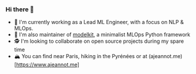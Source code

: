 ### Hi there 👋

- 🔭 I'm currently working as a Lead ML Engineer, with a focus on NLP & MLOps.
- 🌱 I'm also maintainer of [modelkit](https://github.com/Cornerstone-OnDemand/modelkit), a minimalist MLOps Python framework
- 🕵️ I'm looking to collaborate on open source projects during my spare time
- 🏔️ You can find near Paris, hiking in the Pyrénées or at (ajeannot.me)[https://www.ajeannot.me]
